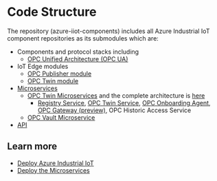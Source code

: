 # Code Structure

The repository (azure-iiot-components) includes all Azure Industrial IoT component repositories as its submodules which are:

- Components and protocol stacks including 
  - [OPC Unified Architecture (OPC UA)](https://github.com/Azure/azure-iiot-opc-ua)
- IoT Edge modules
  - [OPC Publisher module](https://github.com/Azure/iot-edge-opc-publisher)
  - [OPC Twin module](https://github.com/Azure/azure-iiot-opc-twin-module)
- [Microservices](https://github.com/Azure/azure-iiot-services)
  - [OPC Twin Microservices](docs/twin/readme.md)  and the complete architecture is [here](https://github.com/Azure/azure-iiot-components/blob/develop/docs/twin/architecture.md) 
      - [Registry Service](docs/twin/registry.md), [OPC Twin Service](docs/twin/twin.md), [OPC Onboarding Agent](docs/twin/onboarding.md), [OPC Gateway (preview)](docs/twin/gateway.md), OPC Historic Access Service
  - [OPC Vault Microservice](https://github.com/Azure/azure-iiot-opc-vault-service) 
- [API](docs/api/readme.md)

## Learn more 

* [Deploy Azure Industrial IoT](docs/readme.md)
* [Deploy the Microservices](docs/howto-deploy-microservices.md)


